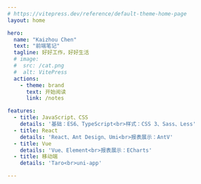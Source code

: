 ```yaml
---
# https://vitepress.dev/reference/default-theme-home-page
layout: home

hero:
  name: "Kaizhou Chen"
  text: "前端笔记"
  tagline: 好好工作，好好生活
  # image:
  #  src: /cat.png
  #  alt: VitePress
  actions:
    - theme: brand
      text: 开始阅读
      link: /notes

features:
  - title: JavaScript、CSS
    details: '基础：ES6、TypeScript<br>样式：CSS 3、Sass、Less'
  - title: React
    details: 'React、Ant Design、Umi<br>报表展示：AntV'
  - title: Vue
    details: 'Vue、Element<br>报表展示：ECharts'
  - title: 移动端
    details: 'Taro<br>uni-app'

---
```


